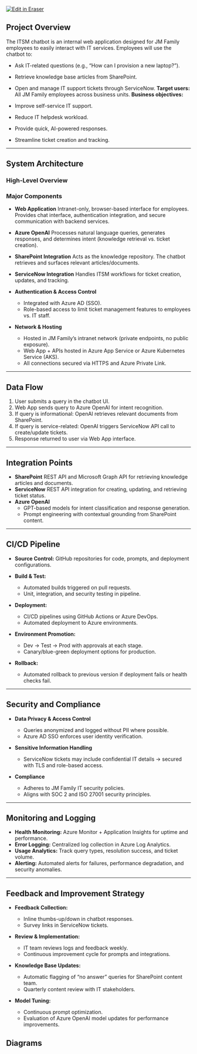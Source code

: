 <p><a target="_blank" href="https://app.eraser.io/workspace/5SoB3Rq1j0nEQpDjvv2n" id="edit-in-eraser-github-link"><img alt="Edit in Eraser" src="https://firebasestorage.googleapis.com/v0/b/second-petal-295822.appspot.com/o/images%2Fgithub%2FOpen%20in%20Eraser.svg?alt=media&amp;token=968381c8-a7e7-472a-8ed6-4a6626da5501"></a></p>

## Project Overview
The ITSM chatbot is an internal web application designed for JM Family employees to easily interact with IT services. Employees will use the chatbot to:

- Ask IT-related questions (e.g., “How can I provision a new laptop?”).
- Retrieve knowledge base articles from SharePoint.
- Open and manage IT support tickets through ServiceNow.
**Target users:** All JM Family employees across business units.
**Business objectives:**

- Improve self-service IT support.
- Reduce IT helpdesk workload.
- Provide quick, AI-powered responses.
- Streamline ticket creation and tracking.
---

## System Architecture
### High-Level Overview
### Major Components
- **Web Application**
 Intranet-only, browser-based interface for employees. Provides chat interface, authentication integration, and secure communication with backend services.
- **Azure OpenAI**
 Processes natural language queries, generates responses, and determines intent (knowledge retrieval vs. ticket creation).
- **SharePoint Integration**
 Acts as the knowledge repository. The chatbot retrieves and surfaces relevant articles/documents.
- **ServiceNow Integration**
 Handles ITSM workflows for ticket creation, updates, and tracking.
- **Authentication & Access Control**
    - Integrated with Azure AD (SSO).
    - Role-based access to limit ticket management features to employees vs. IT staff.

- **Network & Hosting**
    - Hosted in JM Family’s intranet network (private endpoints, no public exposure).
    - Web App + APIs hosted in Azure App Service or Azure Kubernetes Service (AKS).
    - All connections secured via HTTPS and Azure Private Link.

---

## Data Flow
1. User submits a query in the chatbot UI.
2. Web App sends query to Azure OpenAI for intent recognition.
3. If query is informational: OpenAI retrieves relevant documents from SharePoint.
4. If query is service-related: OpenAI triggers ServiceNow API call to create/update tickets.
5. Response returned to user via Web App interface.
---

## Integration Points
- **SharePoint**
 REST API and Microsoft Graph API for retrieving knowledge articles and documents.
- **ServiceNow**
 REST API integration for creating, updating, and retrieving ticket status.
- **Azure OpenAI**
    - GPT-based models for intent classification and response generation.
    - Prompt engineering with contextual grounding from SharePoint content.

---

## CI/CD Pipeline
- **Source Control:** GitHub repositories for code, prompts, and deployment configurations.
- **Build & Test:**
    - Automated builds triggered on pull requests.
    - Unit, integration, and security testing in pipeline.

- **Deployment:**
    - CI/CD pipelines using GitHub Actions or Azure DevOps.
    - Automated deployment to Azure environments.

- **Environment Promotion:**
    - Dev → Test → Prod with approvals at each stage.
    - Canary/blue-green deployment options for production.

- **Rollback:**
    - Automated rollback to previous version if deployment fails or health checks fail.

---

## Security and Compliance
- **Data Privacy & Access Control**
    - Queries anonymized and logged without PII where possible.
    - Azure AD SSO enforces user identity verification.

- **Sensitive Information Handling**
    - ServiceNow tickets may include confidential IT details → secured with TLS and role-based access.

- **Compliance**
    - Adheres to JM Family IT security policies.
    - Aligns with SOC 2 and ISO 27001 security principles.

---

## Monitoring and Logging
- **Health Monitoring:** Azure Monitor + Application Insights for uptime and performance.
- **Error Logging:** Centralized log collection in Azure Log Analytics.
- **Usage Analytics:** Track query types, resolution success, and ticket volume.
- **Alerting:** Automated alerts for failures, performance degradation, and security anomalies.
---

## Feedback and Improvement Strategy
- **Feedback Collection:**
    - Inline thumbs-up/down in chatbot responses.
    - Survey links in ServiceNow tickets.

- **Review & Implementation:**
    - IT team reviews logs and feedback weekly.
    - Continuous improvement cycle for prompts and integrations.

- **Knowledge Base Updates:**
    - Automatic flagging of “no answer” queries for SharePoint content team.
    - Quarterly content review with IT stakeholders.

- **Model Tuning:**
    - Continuous prompt optimization.
    - Evaluation of Azure OpenAI model updates for performance improvements.




<!-- eraser-additional-content -->
## Diagrams
<!-- eraser-additional-files -->
<a href="/itsm-chatbot-architecture-design-doc-example-ITSM Chatbot Data Flow-1.eraserdiagram" data-element-id="BsgFzLXbbJ45iQojofgkb"><img src="/.eraser/5SoB3Rq1j0nEQpDjvv2n___reS6fUv66LcKWYn8yV2OvCPvwSm2___---diagram----8bab04dffaa6b3e8be9388ea43609ce5-ITSM-Chatbot-Data-Flow.png" alt="" data-element-id="BsgFzLXbbJ45iQojofgkb" /></a>
<a href="/itsm-chatbot-architecture-design-doc-example-JM Family ITSM Chatbot - High-Level System Architecture-2.eraserdiagram" data-element-id="FGwbgQekWVwsirTuNNgaB"><img src="/.eraser/5SoB3Rq1j0nEQpDjvv2n___reS6fUv66LcKWYn8yV2OvCPvwSm2___---diagram----075714e5a77a1cbf1fac5e531bc2437d-JM-Family-ITSM-Chatbot---High-Level-System-Architecture.png" alt="" data-element-id="FGwbgQekWVwsirTuNNgaB" /></a>
<a href="/itsm-chatbot-architecture-design-doc-example-ITSM Chatbot Feedback & Improvement Cycle-3.eraserdiagram" data-element-id="VhW6MshKqHK0MTqvotgQP"><img src="/.eraser/5SoB3Rq1j0nEQpDjvv2n___reS6fUv66LcKWYn8yV2OvCPvwSm2___---diagram----e484bc682ab7527f8a587be1a28f47ed-ITSM-Chatbot-Feedback---Improvement-Cycle.png" alt="" data-element-id="VhW6MshKqHK0MTqvotgQP" /></a>
<a href="/itsm-chatbot-architecture-design-doc-example-ITSM Chatbot CI/CD Pipeline-4.eraserdiagram" data-element-id="zzzexrtS1QVjn2YD2iybu"><img src="/.eraser/5SoB3Rq1j0nEQpDjvv2n___reS6fUv66LcKWYn8yV2OvCPvwSm2___---diagram----e75eb751426bedb55f9a63aa28b8f55b-ITSM-Chatbot-CI-CD-Pipeline.png" alt="" data-element-id="zzzexrtS1QVjn2YD2iybu" /></a>
<a href="/itsm-chatbot-architecture-design-doc-example-sequence-diagram-5.eraserdiagram" data-element-id="Y9fydr3swzLUr73Syp1IS"><img src="/.eraser/5SoB3Rq1j0nEQpDjvv2n___reS6fUv66LcKWYn8yV2OvCPvwSm2___---diagram----b9ff8ff96807345e69b6d13413d95ec6.png" alt="" data-element-id="Y9fydr3swzLUr73Syp1IS" /></a>
<!-- end-eraser-additional-files -->
<!-- end-eraser-additional-content -->
<!--- Eraser file: https://app.eraser.io/workspace/5SoB3Rq1j0nEQpDjvv2n --->